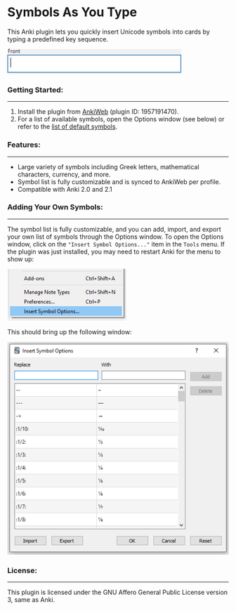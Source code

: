 # Symbols As You Type

This Anki plugin lets you quickly insert Unicode symbols into cards by typing a predefined key sequence.

![demo](docs/demo.gif)

### Getting Started:
----
1. Install the plugin from [AnkiWeb](https://ankiweb.net/shared/info/1957191470) (plugin ID: 1957191470).
2. For a list of available symbols, open the Options window (see below) or refer to the [list of default symbols](https://github.com/jefdongus/insert-symbols-anki-addon/wiki/List-of-Default-Symbols).


### Features:
----
- Large variety of symbols including Greek letters, mathematical characters, currency, and more.
- Symbol list is fully customizable and is synced to AnkiWeb per profile.
- Compatible with Anki 2.0 and 2.1


### Adding Your Own Symbols:
----
The symbol list is fully customizable, and you can add, import, and export your own list of symbols through the Options window. To open the Options window, click on the `"Insert Symbol Options..."` item in the `Tools` menu. If the plugin was just installed, you may need to restart Anki for the menu to show up:

![symbol-options-menuitem](docs/options_1.png)

This should bring up the following window:

![symbol-options-popup](docs/options_2.png)

### License:
----
This plugin is licensed under the GNU Affero General Public License version 3, same as Anki.
